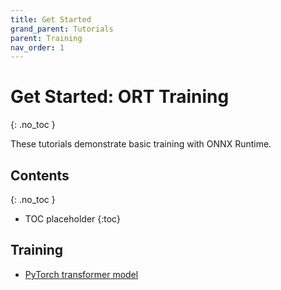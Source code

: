 ```yaml
---
title: Get Started
grand_parent: Tutorials
parent: Training
nav_order: 1
---
```

# Get Started: ORT Training
{: .no_toc }

These tutorials demonstrate basic training with ONNX Runtime.


## Contents
{: .no_toc }

* TOC placeholder
{:toc}


## Training
* [PyTorch transformer model](https://github.com/microsoft/onnxruntime-training-examples/tree/master/getting-started)

